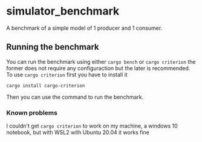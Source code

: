 # simulator_benchmark
A benchmark of a simple model of 1 producer and 1 consumer.

## Running the benchmark
You can run the benchmark using either `cargo bench` or `cargo criterion` the former does not require any configuraction but the later is recommended. To use `cargo criterion` first you have to install it
```
cargo install cargo-criterion
```
Then you can use the command to run the benchmark.

### Known problems
I couldn't get `cargo criterion` to work on my machine, a windows 10 notebook, but with WSL2 with Ubuntu 20.04 it works fine
